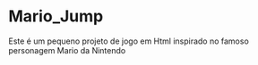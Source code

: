 # Mario_Jump
Este é um pequeno projeto de jogo em Html inspirado no famoso personagem Mario da Nintendo
